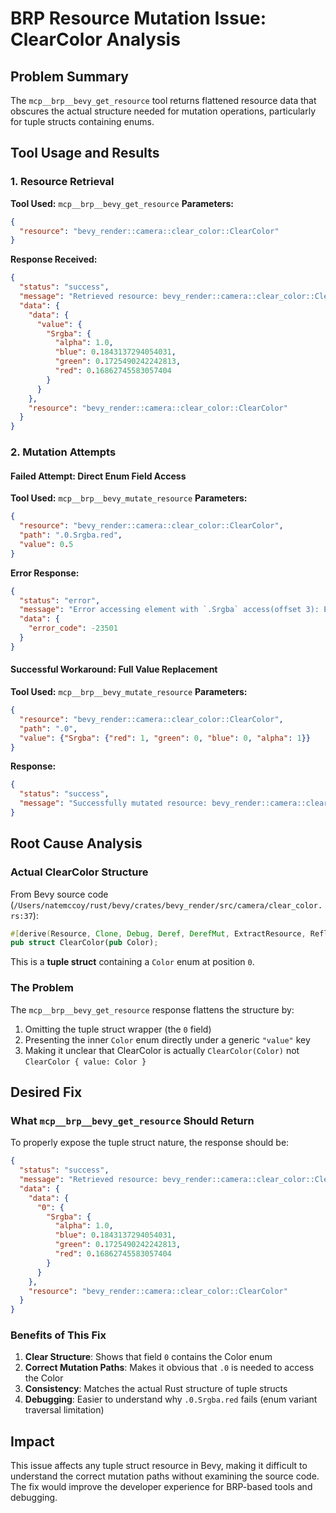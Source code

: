 # BRP Resource Mutation Issue: ClearColor Analysis

## Problem Summary
The `mcp__brp__bevy_get_resource` tool returns flattened resource data that obscures the actual structure needed for mutation operations, particularly for tuple structs containing enums.

## Tool Usage and Results

### 1. Resource Retrieval
**Tool Used:** `mcp__brp__bevy_get_resource`
**Parameters:**
```json
{
  "resource": "bevy_render::camera::clear_color::ClearColor"
}
```

**Response Received:**
```json
{
  "status": "success",
  "message": "Retrieved resource: bevy_render::camera::clear_color::ClearColor",
  "data": {
    "data": {
      "value": {
        "Srgba": {
          "alpha": 1.0,
          "blue": 0.1843137294054031,
          "green": 0.1725490242242813,
          "red": 0.16862745583057404
        }
      }
    },
    "resource": "bevy_render::camera::clear_color::ClearColor"
  }
}
```

### 2. Mutation Attempts

#### Failed Attempt: Direct Enum Field Access
**Tool Used:** `mcp__brp__bevy_mutate_resource`
**Parameters:**
```json
{
  "resource": "bevy_render::camera::clear_color::ClearColor",
  "path": ".0.Srgba.red",
  "value": 0.5
}
```

**Error Response:**
```json
{
  "status": "error",
  "message": "Error accessing element with `.Srgba` access(offset 3): Expected variant field access to access a Struct variant, found a Tuple variant instead.",
  "data": {
    "error_code": -23501
  }
}
```

#### Successful Workaround: Full Value Replacement
**Tool Used:** `mcp__brp__bevy_mutate_resource`
**Parameters:**
```json
{
  "resource": "bevy_render::camera::clear_color::ClearColor",
  "path": ".0",
  "value": {"Srgba": {"red": 1, "green": 0, "blue": 0, "alpha": 1}}
}
```

**Response:**
```json
{
  "status": "success",
  "message": "Successfully mutated resource: bevy_render::camera::clear_color::ClearColor"
}
```

## Root Cause Analysis

### Actual ClearColor Structure
From Bevy source code (`/Users/natemccoy/rust/bevy/crates/bevy_render/src/camera/clear_color.rs:37`):
```rust
#[derive(Resource, Clone, Debug, Deref, DerefMut, ExtractResource, Reflect)]
pub struct ClearColor(pub Color);
```

This is a **tuple struct** containing a `Color` enum at position `0`.

### The Problem
The `mcp__brp__bevy_get_resource` response flattens the structure by:
1. Omitting the tuple struct wrapper (the `0` field)
2. Presenting the inner `Color` enum directly under a generic `"value"` key
3. Making it unclear that ClearColor is actually `ClearColor(Color)` not `ClearColor { value: Color }`

## Desired Fix

### What `mcp__brp__bevy_get_resource` Should Return
To properly expose the tuple struct nature, the response should be:
```json
{
  "status": "success",
  "message": "Retrieved resource: bevy_render::camera::clear_color::ClearColor",
  "data": {
    "data": {
      "0": {
        "Srgba": {
          "alpha": 1.0,
          "blue": 0.1843137294054031,
          "green": 0.1725490242242813,
          "red": 0.16862745583057404
        }
      }
    },
    "resource": "bevy_render::camera::clear_color::ClearColor"
  }
}
```

### Benefits of This Fix
1. **Clear Structure**: Shows that field `0` contains the Color enum
2. **Correct Mutation Paths**: Makes it obvious that `.0` is needed to access the Color
3. **Consistency**: Matches the actual Rust structure of tuple structs
4. **Debugging**: Easier to understand why `.0.Srgba.red` fails (enum variant traversal limitation)

## Impact
This issue affects any tuple struct resource in Bevy, making it difficult to understand the correct mutation paths without examining the source code. The fix would improve the developer experience for BRP-based tools and debugging.